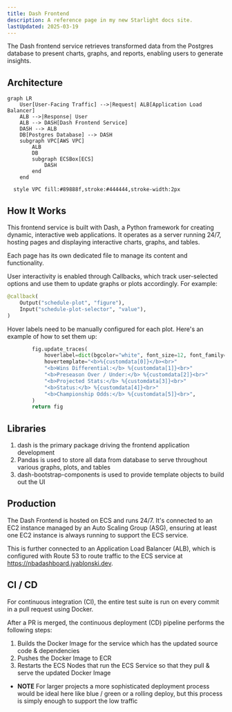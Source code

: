 ```yaml
---
title: Dash Frontend
description: A reference page in my new Starlight docs site.
lastUpdated: 2025-03-19
---
```



The Dash frontend service retrieves transformed data from the Postgres database to present charts, graphs, and reports, enabling users to generate insights.

## Architecture

``` mermaid
graph LR
    User[User-Facing Traffic] -->|Request| ALB[Application Load Balancer]
    ALB -->|Response| User
    ALB --> DASH[Dash Frontend Service]
    DASH --> ALB
    DB[Postgres Database] --> DASH
    subgraph VPC[AWS VPC]
        ALB
        DB
        subgraph ECSBox[ECS]
            DASH
        end
    end

  style VPC fill:#89888f,stroke:#444444,stroke-width:2px
```

## How It Works

This frontend service is built with Dash, a Python framework for creating dynamic, interactive web applications. It operates as a server running 24/7, hosting pages and displaying interactive charts, graphs, and tables.

Each page has its own dedicated file to manage its content and functionality.

User interactivity is enabled through Callbacks, which track user-selected options and use them to update graphs or plots accordingly. For example:

``` py
@callback(
    Output("schedule-plot", "figure"),
    Input("schedule-plot-selector", "value"),
)
```

Hover labels need to be manually configured for each plot. Here's an example of how to set them up:

``` py
        fig.update_traces(
            hoverlabel=dict(bgcolor="white", font_size=12, font_family="Rockwell"),
            hovertemplate="<b>%{customdata[0]}</b><br>"
            "<b>Wins Differential:</b> %{customdata[1]}<br>"
            "<b>Preseason Over / Under:</b> %{customdata[2]}<br>"
            "<b>Projected Stats:</b> %{customdata[3]}<br>"
            "<b>Status:</b> %{customdata[4]}<br>"
            "<b>Championship Odds:</b> %{customdata[5]}<br>",
        )
        return fig
```

## Libraries

1. dash is the primary package driving the frontend application development
2. Pandas is used to store all data from database to serve throughout various graphs, plots, and tables
3. dash-bootstrap-components is used to provide template objects to build out the UI

## Production

The Dash Frontend is hosted on ECS and runs 24/7. It's connected to an EC2 instance managed by an Auto Scaling Group (ASG), ensuring at least one EC2 instance is always running to support the ECS service. 

This is further connected to an Application Load Balancer (ALB), which is configured with Route 53 to route traffic to the ECS service at https://nbadashboard.jyablonski.dev.

## CI / CD

For continuous integration (CI), the entire test suite is run on every commit in a pull request using Docker.

After a PR is merged, the continuous deployment (CD) pipeline performs the following steps:

1. Builds the Docker Image for the service which has the updated source code & dependencies
2. Pushes the Docker Image to ECR
3. Restarts the ECS Nodes that run the ECS Service so that they pull & serve the updated Docker Image

- **NOTE** For larger projects a more sophisticated deployment process would be ideal here like blue / green or a rolling deploy, but this process is simply enough to support the low traffic

